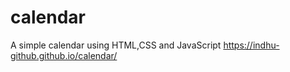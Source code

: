 # calendar
A simple calendar using HTML,CSS and JavaScript
https://indhu-github.github.io/calendar/
